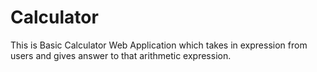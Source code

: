 # Calculator
This is Basic Calculator Web Application which takes in expression from users and gives answer to that arithmetic expression.

